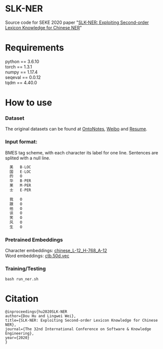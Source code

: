 # SLK-NER

Source code for SEKE 2020 paper "[SLK-NER: Exploiting Second-order Lexicon Knowledge for Chinese NER](http://ksiresearch.org/seke/seke20paper/paper153.pdf)"


# Requirements
python == 3.6.10    <br>
torch == 1.3.1      <br>
numpy == 1.17.4     <br>
seqeval == 0.0.12   <br>
tqdm  == 4.40.0     <br>


# How to use
  ### Dataset


  The original datasets can be found at [OntoNotes](https://catalog.ldc.upenn.edu/LDC2011T03), 
  [Weibo](https://github.com/hltcoe/golden-horse) and [Resume](https://github.com/jiesutd/LatticeLSTM/tree/master/ResumeNER).


  ### Input format:

  BMES tag scheme, with each character its label for one line. Sentences are splited with a null line.
  
  ```cpp
    美   B-LOC  
    国   E-LOC  
    的   O  
    华   B-PER  
    莱   M-PER  
    士   E-PER  
    
    我   O  
    跟   O  
    他   O  
    谈   O  
    笑   O  
    风   O  
    生   O   
  ``` 

  ### Pretrained Embeddings
  Character embeddings: [chinese_L-12_H-768_A-12](https://storage.googleapis.com/bert_models/2018_11_03/chinese_L-12_H-768_A-12.zip)  
  Word embeddings: [ctb.50d.vec](https://drive.google.com/file/d/1K_lG3FlXTgOOf8aQ4brR9g3R40qi1Chv/view?usp=sharing)  
  

  ### Training/Testing

  ```
  bash run_ner.sh
  ```
  
  
# Citation
```
@inproceedings{hu2020SLK-NER
author={Dou Hu and Lingwei Wei},
title={SLK-NER: Exploiting Second-order Lexicon Knowledge for Chinese NER},
journal={The 32nd International Conference on Software & Knowledge Engineering},
year={2020}
}
```
